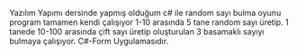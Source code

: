 Yazılım Yapımı dersinde yapmış olduğum c# ile random sayı bulma oyunu  program tamamen kendi çalışıyor 1-10 arasında 5 tane random sayı üretip.
1 tanede 10-100 arasında çift sayı üretip oluşturulan 3 basamaklı sayıyı bulmaya çalışıyor.  C#-Form Uygulamasıdır.
